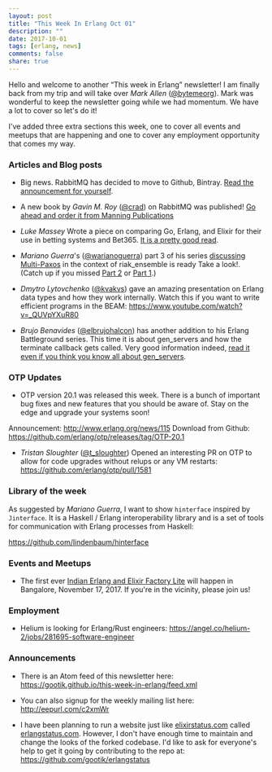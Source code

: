 ```yaml
---
layout: post
title: "This Week In Erlang Oct 01"
description: ""
date: 2017-10-01
tags: [erlang, news]
comments: false
share: true
---
```


Hello and welcome to another “This week in Erlang” newsletter! I am finally back from my trip and will take over *Mark Allen* ([@bytemeorg][1]). Mark was wonderful to keep the newsletter going while we had momentum. We have a lot to cover so let's do it!

I've added three extra sections this week, one to cover all events and meetups that are happening and one to cover any employment opportunity that comes my way.

### Articles and Blog posts

- Big news. RabbitMQ has decided to move to Github, Bintray. [Read the announcement for yourself][2]. 

- A new book by *Gavin M. Roy* ([@crad][3]) on RabbitMQ was published! [Go ahead and order it from Manning Publications][4]

- *Luke Massey* Wrote a piece on comparing Go, Erlang, and Elixir for their use in betting systems and Bet365. [It is a pretty good read][5].

- *Mariano Guerra*'s ([@warianoguerra][6]) part 3 of his series [discussing Multi-Paxos][7] in the context of 
  riak\_ensemble is ready Take a look!. (Catch up if you missed [Part 2][8] or [Part 1][9].)

- *Dmytro Lytovchenko* ([@kvakvs][10]) gave an amazing presentation on Erlang data types and how they work internally. Watch this if you want to write efficient programs in the BEAM: <https://www.youtube.com/watch?v=_QUVpYXuR80>

- *Brujo Benavides* ([@elbrujohalcon][11]) has another addition to his Erlang Battleground series. This time it is about gen_servers and how the terminate callback gets called. Very good information indeed, [read it even if you think you know all about gen_servers][12].

### OTP Updates
- OTP version 20.1 was released this week. There is a bunch of important bug fixes and new features that you should be aware of. Stay on the edge and upgrade your systems soon!

 Announcement: <http://www.erlang.org/news/115>
 Download from Github: <https://github.com/erlang/otp/releases/tag/OTP-20.1>

- *Tristan Sloughter* ([@t_sloughter][13]) Opened an interesting PR on OTP to allow for code upgrades without relups or any VM restarts: <https://github.com/erlang/otp/pull/1581>

### Library of the week
As suggested by *Mariano Guerra*, I want to show `hinterface` inspired by `Jinterface`. It is a Haskell / Erlang interoperability library and is a set of tools for communication with Erlang processes from Haskell:

<https://github.com/lindenbaum/hinterface>

### Events and Meetups
- The first ever [Indian Erlang and Elixir Factory Lite][14] will happen in
Bangalore, November 17, 2017. If you're in the vicinity, please join us!


### Employment
- Helium is looking for Erlang/Rust engineers: <https://angel.co/helium-2/jobs/281695-software-engineer>

### Announcements
- There is an Atom feed of this newsletter here:
   <https://gootik.github.io/this-week-in-erlang/feed.xml>

- You can also signup for the weekly mailing list here: <http://eepurl.com/c2xmWr>

- I have been planning to run a website just like [elixirstatus.com][15] called [erlangstatus.com][16]. 
However, I don't have enough time to maintain and change the looks of the forked codebase. I'd like to ask for everyone's help to get it going by contributing to the repo at: <https://github.com/gootik/erlangstatus>


[1]: https://twitter.com/bytemeorg
[2]: https://groups.google.com/forum/#!topic/rabbitmq-users/9ASVq55wXnA
[3]: https://twitter.com/crad
[4]: https://www.manning.com/books/rabbitmq-in-depth
[5]: https://sbcnews.co.uk/features/2017/09/26/erlang-elixir-programming-language/amp/

[6]: https://twitter.com/warianoguerra
[7]: http://marianoguerra.org/posts/multi-paxos-with-riak_ensemble-part-3/
[8]: http://marianoguerra.org/posts/multi-paxos-with-riak_ensemble-part-2/
[9]: http://marianoguerra.org/posts/multi-paxos-with-riak_ensemble-part-1/

[10]: https://twitter.com/kvakvs

[11]: https://twitter.com/elbrujohalcon
[12]: https://medium.com/erlang-battleground/call-me-maybe-28671e6b92f4

[13]: https://twitter.com/t_sloughter

[14]: http://www.erlang-factory.com/india2017/

[15]: http://elixirstatus.com/
[16]: http://www.erlangstatus.com/
